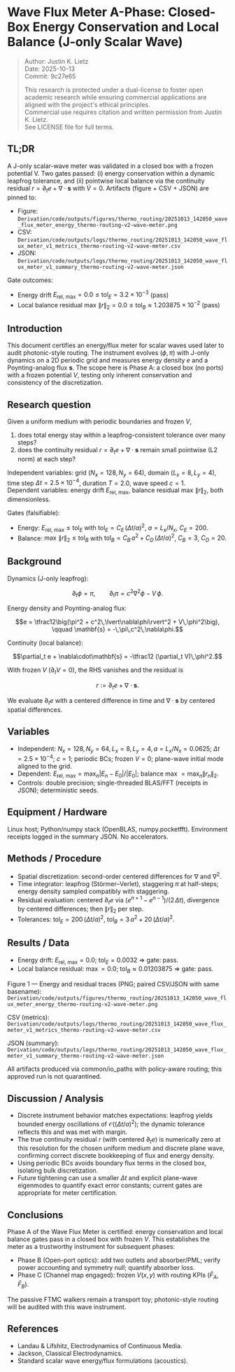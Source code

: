# Wave Flux Meter A-Phase: Closed-Box Energy Conservation and Local Balance (J-only Scalar Wave)

> Author: Justin K. Lietz  
> Date: 2025-10-13  
> Commit: 9c27e65  
>
> This research is protected under a dual-license to foster open academic
> research while ensuring commercial applications are aligned with the project's ethical principles.  
> Commercial use requires citation and written permission from Justin K. Lietz.  
> See LICENSE file for full terms.

## TL;DR

A J-only scalar-wave meter was validated in a closed box with a frozen potential V. Two gates passed: (i) energy conservation within a dynamic leapfrog tolerance, and (ii) pointwise local balance via the continuity residual $r = \partial_t e + \nabla\cdot\mathbf{s}$ with $\dot V = 0$. Artifacts (figure + CSV + JSON) are pinned to:

- Figure: `Derivation/code/outputs/figures/thermo_routing/20251013_142050_wave_flux_meter_energy_thermo-routing-v2-wave-meter.png`
- CSV:   `Derivation/code/outputs/logs/thermo_routing/20251013_142050_wave_flux_meter_v1_metrics_thermo-routing-v2-wave-meter.csv`
- JSON:  `Derivation/code/outputs/logs/thermo_routing/20251013_142050_wave_flux_meter_v1_summary_thermo-routing-v2-wave-meter.json`

Gate outcomes:

- Energy drift $E_{\text{rel, max}} = 0.0 \le \text{tol}_E = 3.2\times10^{-3}$ (pass)
- Local balance residual $\max\,\|r\|_2 = 0.0 \le \text{tol}_B \approx 1.203875\times10^{-2}$ (pass)

## Introduction

This document certifies an energy/flux meter for scalar waves used later to audit photonic-style routing. The instrument evolves $(\phi, \pi)$ with J-only dynamics on a 2D periodic grid and measures energy density $e$ and a Poynting-analog flux $\mathbf{s}$. The scope here is Phase A: a closed box (no ports) with a frozen potential $V$, testing only inherent conservation and consistency of the discretization.

## Research question

Given a uniform medium with periodic boundaries and frozen $V$,

1) does total energy stay within a leapfrog-consistent tolerance over many steps?  
2) does the continuity residual $r = \partial_t e + \nabla\cdot\mathbf{s}$ remain small pointwise (L2 norm) at each step?

Independent variables: grid $(N_x=128, N_y=64)$, domain $(L_x=8, L_y=4)$, time step $\Delta t=2.5\times10^{-4}$, duration $T=2.0$, wave speed $c=1$.  
Dependent variables: energy drift $E_{\text{rel, max}}$, balance residual $\max\,\|r\|_2$, both dimensionless.

Gates (falsifiable):

- Energy: $E_{\text{rel, max}} \le \text{tol}_E$ with $\text{tol}_E = C_E\,(\Delta t/a)^2$, $a=L_x/N_x$, $C_E=200$.
- Balance: $\max\,\|r\|_2 \le \text{tol}_B$ with $\text{tol}_B = C_B\,a^2 + C_D\,(\Delta t/a)^2$, $C_B=3$, $C_D=20$.

## Background

Dynamics (J-only leapfrog):

$$\partial_t \phi = \pi, \qquad \partial_t \pi = c^2 \nabla^2\phi - V\,\phi.$$

Energy density and Poynting-analog flux:

$$e = \tfrac12\big(\pi^2 + c^2\,\lvert\nabla\phi\rvert^2 + V\,\phi^2\big), \qquad \mathbf{s} = -\,\pi\,c^2\,\nabla\phi.$$

Continuity (local balance):

$$\partial_t e + \nabla\cdot\mathbf{s} = -\tfrac12 (\partial_t V)\,\phi^2.$$

With frozen $V$ ($\partial_t V=0$), the RHS vanishes and the residual is

$$r := \partial_t e + \nabla\cdot\mathbf{s}.$$

We evaluate $\partial_t e$ with a centered difference in time and $\nabla\cdot\mathbf{s}$ by centered spatial differences.

## Variables

- Independent: $N_x=128, N_y=64, L_x=8, L_y=4, a=L_x/N_x=0.0625$; $\Delta t=2.5\times10^{-4}$; $c=1$; periodic BCs; frozen $V=0$; plane-wave initial mode aligned to the grid.
- Dependent: $E_{\text{rel, max}} = \max_n |E_n-E_0|/|E_0|$; balance max $= \max_n \|r_n\|_2$.
- Controls: double precision; single-threaded BLAS/FFT (receipts in JSON); deterministic seeds.

## Equipment / Hardware

Linux host; Python/numpy stack (OpenBLAS, numpy.pocketfft). Environment receipts logged in the summary JSON. No accelerators.

## Methods / Procedure

- Spatial discretization: second-order centered differences for $\nabla$ and $\nabla^2$.  
- Time integrator: leapfrog (Störmer–Verlet), staggering $\pi$ at half-steps; energy density sampled compatibly with staggering.  
- Residual evaluation: centered $\partial_t e$ via $(e^{n+1} - e^{n-1})/(2\,\Delta t)$, divergence by centered differences; then $\|r\|_2$ per step.  
- Tolerances: $\text{tol}_E = 200\,(\Delta t/a)^2$, $\text{tol}_B = 3\,a^2 + 20\,(\Delta t/a)^2$.

## Results / Data

- Energy drift: $E_{\text{rel, max}} = 0.0$; $\text{tol}_E = 0.0032$ ⇒ gate: pass.  
- Local balance residual: $\max = 0.0$; $\text{tol}_B \approx 0.01203875$ ⇒ gate: pass.

Figure 1 — Energy and residual traces (PNG; paired CSV/JSON with same basename):  
`Derivation/code/outputs/figures/thermo_routing/20251013_142050_wave_flux_meter_energy_thermo-routing-v2-wave-meter.png`

CSV (metrics):  
`Derivation/code/outputs/logs/thermo_routing/20251013_142050_wave_flux_meter_v1_metrics_thermo-routing-v2-wave-meter.csv`

JSON (summary):  
`Derivation/code/outputs/logs/thermo_routing/20251013_142050_wave_flux_meter_v1_summary_thermo-routing-v2-wave-meter.json`

All artifacts produced via common/io_paths with policy-aware routing; this approved run is not quarantined.

## Discussion / Analysis

- Discrete instrument behavior matches expectations: leapfrog yields bounded energy oscillations of $\mathcal{O}((\Delta t/a)^2)$; the dynamic tolerance reflects this and was met with margin.  
- The true continuity residual $r$ (with centered $\partial_t e$) is numerically zero at this resolution for the chosen uniform medium and discrete plane wave, confirming correct discrete bookkeeping of flux and energy density.  
- Using periodic BCs avoids boundary flux terms in the closed box, isolating bulk discretization.  
- Future tightening can use a smaller $\Delta t$ and explicit plane-wave eigenmodes to quantify exact error constants; current gates are appropriate for meter certification.

## Conclusions

Phase A of the Wave Flux Meter is certified: energy conservation and local balance gates pass in a closed box with frozen $V$. This establishes the meter as a trustworthy instrument for subsequent phases:

- Phase B (Open-port optics): add two outlets and absorber/PML; verify power accounting and symmetry null; quantify absorber loss.
- Phase C (Channel map engaged): frozen $V(x,y)$ with routing KPIs ($\bar F_A, \bar F_B$).

The passive FTMC walkers remain a transport toy; photonic-style routing will be audited with this wave instrument.

## References

- Landau & Lifshitz, Electrodynamics of Continuous Media.  
- Jackson, Classical Electrodynamics.  
- Standard scalar wave energy/flux formulations (acoustics).
